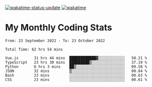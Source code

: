[![wakatime-status-update](https://github.com/noopurphalak/noopurphalak/workflows/wakatime-status-update/badge.svg)](https://github.com/noopurphalak/noopurphalak/actions/workflows/main.yml)
[![wakatime](https://wakatime.com/badge/user/80ace140-ef40-4fdd-b8ed-f3be3d2e1aea.svg)](https://wakatime.com/@80ace140-ef40-4fdd-b8ed-f3be3d2e1aea)

# My Monthly Coding Stats

<!--START_SECTION:waka-->

```text
From: 23 September 2022 - To: 23 October 2022

Total Time: 62 hrs 54 mins

Vue.js       31 hrs 44 mins  ████████████▓░░░░░░░░░░░░   50.21 %
TypeScript   23 hrs 30 mins  █████████▒░░░░░░░░░░░░░░░   37.19 %
Python       6 hrs 3 mins    ██▒░░░░░░░░░░░░░░░░░░░░░░   09.58 %
JSON         32 mins         ▒░░░░░░░░░░░░░░░░░░░░░░░░   00.84 %
Bash         23 mins         ░░░░░░░░░░░░░░░░░░░░░░░░░   00.63 %
CSS          23 mins         ░░░░░░░░░░░░░░░░░░░░░░░░░   00.61 %
```

<!--END_SECTION:waka-->
